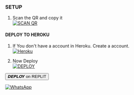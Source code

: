 ### SETUP

1. Scan the QR and copy it
    <br>
<a href='https://GOURAV-MD-DEPLOY.gourav6.repl.co/' target="_blank"><img alt='SCAN QR' src='https://img.shields.io/badge/Scan_qr-100000?style=for-the-badge&logo=scan&logoColor=white&labelColor=black&color=black'/></a>

#### DEPLOY TO HEROKU 

1. If You don't have a account in Heroku. Create a account.
    <br>
<a href='https://signup.heroku.com/' target="_blank"><img alt='Heroku' src='https://img.shields.io/badge/-Create-black?style=for-the-badge&logo=heroku&logoColor=white'/></a>

3. Now Deploy
    <br>
<a href='https://dashboard.heroku.com/new?button-url=https://github.com/darkdevil3610/Gourav-Simple-MD&template=https://github.com/darkdevil3610/Gourav-Simple-MD.git' target="_blank"><img alt='DEPLOY' src='https://img.shields.io/badge/-DEPLOY-black?style=for-the-badge&logo=heroku&logoColor=white'/></a>

<button class="link3" onclick='location.href="https://replit.com/new?button-url=https://github.com/darkdevil3610/Gourav-Simple-MD-Replit&template=https://github.com/darkdevil3610/Gourav-Simple-MD-Replit"'>𝑫𝑬𝑷𝑳𝑶𝒀 on REPLIT</button>


<a href="https://chat.whatsapp.com/"><img alt="WhatsApp" src="https://img.shields.io/badge/-Whatsapp%20Group-black?style=for-the-badge&logo=whatsapp&logoColor=white"/></a>
